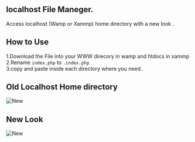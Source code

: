 ## localhost File Maneger.

Access localhost (Wamp or Xammp) home directory with a new look . 

## How to Use 
1.Download the File into your WWW direcory in wamp and htdocs in xammp </br> 
2.Rename <code>index.php</code> to <code>.index.php</code></br> 
3.copy and paste inside each directory where you need .

## Old Localhost Home directory 
![New](https://github.com/Tridip13/localhost-file-maneger/blob/master/index/icon/Screenshot%20(1).png?raw=true "Title")

## New Look 
![New](https://github.com/Tridip13/localhost-file-maneger/blob/master/index/icon/Screenshot%20(147).png?raw=true "Title")
